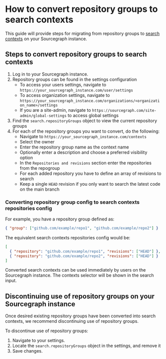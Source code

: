# How to convert repository groups to search contexts

This guide will provide steps for migrating from repository groups to [search contexts](../../code_search/explanations/features.md#search-contexts) on your Sourcegraph instance.

## Steps to convert repository groups to search contexts

1. Log in to your Sourcegraph instance.
1. Repository groups can be found in the settings configuration
    - To access your users settings, navigate to `https://your_sourcegraph_instance.com/user/settings` 
    - To access organization settings, navigate to `https://your_sourcegraph_instance.com/organizations/<organization_name>/settings` 
    - If you are a site-admin, navigate to `https://sourcegraph.com/site-admin/global-settings` to access global settings
1. Find the `search.repositoryGroups` object to view the current repository groups
1. For each of the repository groups you want to convert, do the following:
    - Navigate to `https://your_sourcegraph_instance.com/contexts`
    - Select the owner
    - Enter the repository group name as the context name
    - Optionally enter a description and choose a preferred visibility option
    - In the `Repositories and revisions` section enter the repositories from the repogroup
    - For each added repository you have to define an array of revisions to search
    - Keep a single `HEAD` revision if you only want to search the latest code on the main branch

### Converting repository group config to search contexts repositories config

For example, you have a repository group defined as: 
```json
{ "group": ["github.com/example/repo1", "github.com/example/repo2"] }
```

The equivalent search contexts repositories config would be:

```json
[
  { "repository": "github.com/example/repo1", "revisions": ["HEAD"] },
  { "repository": "github.com/example/repo2", "revisions": ["HEAD"] }
]
```

Converted search contexts can be used immediately by users on the Sourcegraph instance. The contexts selector will be shown in the search input.

## Discontinuing use of repository groups on your Sourcegraph instance

Once desired existing repository groups have been converted into search contexts, we recommend discontinuing use of repository groups.

To discontinue use of repository groups:

1. Navigate to your settings.
1. Locate the `search.repositoryGroups` object in the settings, and remove it
1. Save changes.
